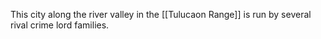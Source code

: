 This city along the river valley in the [[Tulucaon Range]] is run by several rival crime lord families. 